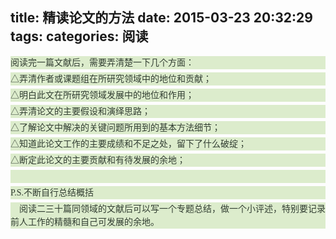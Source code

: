 title: 精读论文的方法
date: 2015-03-23 20:32:29
tags:
categories: 阅读
---
<div>
<div style="word-wrap: break-word; -webkit-nbsp-mode: space; -webkit-line-break: after-white-space;"><p style="margin: 0px 0px 5px; padding: 0px; border: 0px; list-style: none; word-wrap: normal; word-break: normal; line-height: 21px; color: rgb(50, 62, 50); font-family: simsun; font-size: 14px; text-align: left; background-color: rgb(220, 236, 204);">阅读完一篇文献后，需要弄清楚一下几个方面：</p><p style="margin: 0px 0px 5px; padding: 0px; border: 0px; list-style: none; word-wrap: normal; word-break: normal; line-height: 21px; color: rgb(50, 62, 50); font-family: simsun; font-size: 14px; text-align: left; background-color: rgb(220, 236, 204);">△弄清作者或课题组在所研究领域中的地位和贡献；</p><p style="margin: 0px 0px 5px; padding: 0px; border: 0px; list-style: none; word-wrap: normal; word-break: normal; line-height: 21px; color: rgb(50, 62, 50); font-family: simsun; font-size: 14px; text-align: left; background-color: rgb(220, 236, 204);">△明白此文在所研究领域发展中的地位和作用；</p><p style="margin: 0px 0px 5px; padding: 0px; border: 0px; list-style: none; word-wrap: normal; word-break: normal; line-height: 21px; color: rgb(50, 62, 50); font-family: simsun; font-size: 14px; text-align: left; background-color: rgb(220, 236, 204);">△弄清论文的主要假设和演绎思路；</p><p style="margin: 0px 0px 5px; padding: 0px; border: 0px; list-style: none; word-wrap: normal; word-break: normal; line-height: 21px; color: rgb(50, 62, 50); font-family: simsun; font-size: 14px; text-align: left; background-color: rgb(220, 236, 204);">△了解论文中解决的关键问题所用到的基本方法细节；</p><p style="margin: 0px 0px 5px; padding: 0px; border: 0px; list-style: none; word-wrap: normal; word-break: normal; line-height: 21px; color: rgb(50, 62, 50); font-family: simsun; font-size: 14px; text-align: left; background-color: rgb(220, 236, 204);">△知道此论文工作的主要成绩和不足之处，留下了什么破绽；</p><p style="margin: 0px 0px 5px; padding: 0px; border: 0px; list-style: none; word-wrap: normal; word-break: normal; line-height: 21px; color: rgb(50, 62, 50); font-family: simsun; font-size: 14px; text-align: left; background-color: rgb(220, 236, 204);">△断定此论文的主要贡献和有待发展的余地；</p><p style="margin: 0px 0px 5px; padding: 0px; border: 0px; list-style: none; word-wrap: normal; word-break: normal; line-height: 21px; color: rgb(50, 62, 50); font-family: simsun; font-size: 14px; text-align: left; background-color: rgb(220, 236, 204);"> </p><p style="margin: 0px 0px 5px; padding: 0px; border: 0px; list-style: none; word-wrap: normal; word-break: normal; line-height: 21px; color: rgb(50, 62, 50); font-family: simsun; font-size: 14px; text-align: left; background-color: rgb(220, 236, 204);">P.S.不断自行总结概括</p><p style="margin: 0px 0px 5px; padding: 0px; border: 0px; list-style: none; word-wrap: normal; word-break: normal; line-height: 21px; color: rgb(50, 62, 50); font-family: simsun; font-size: 14px; text-align: left; background-color: rgb(220, 236, 204);">    阅读二三十篇同领域的文献后可以写一个专题总结，做一个小评述，特别要记录前人工作的精髓和自己可发展的余地。</p></div>
</div></body>